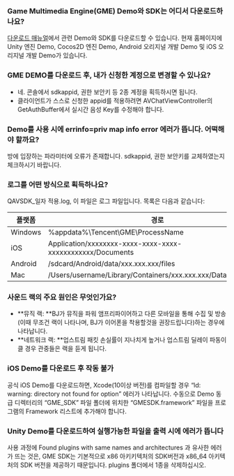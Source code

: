 ### Game Multimedia Engine(GME) Demo와 SDK는 어디서 다운로드하나요?

[다운로드 매뉴얼](https://intl.cloud.tencent.com/document/product/607/18521)에서 관련 Demo와 SDK를 다운로드할 수 있습니다. 현재 홈페이지에 Unity 엔진 Demo, Cocos2D 엔진 Demo, Android 오리지널 개발 Demo 및 iOS 오리지널 개발 Demo가 있습니다.

### GME DEMO를 다운로드 후, 내가 신청한 계정으로 변경할 수 있나요?
- 네. 콘솔에서 sdkappid, 권한 보안키 등 2종 계정을 획득하시면 됩니다.
- 클라이언트가 스스로 신청한 appid를 적용하려면 AVChatViewController의 GetAuthBuffer에서 실시간 음성 Key를 수정해야 합니다. 

### Demo를 사용 시에 errinfo=priv map info error 에러가 뜹니다. 어떡해야 할까요?
방에 입장하는 파라미터에 오류가 존재합니다. sdkappid, 권한 보안키를 교체하였는지 체크하시기 바랍니다.



### 로그를 어떤 방식으로 획득하나요?
QAVSDK_일자 적용.log, 이 파일은 로그 파일입니다. 목록은 다음과 같습니다: 

| 플랫폼    | 경로                                                         |
| ------- | ------------------------------------------------------------ |
| Windows | %appdata%\Tencent\GME\ProcessName                            |
| iOS     | Application/xxxxxxxx-xxxx-xxxx-xxxx-xxxxxxxxxxxx/Documents   |
| Android | /sdcard/Android/data/xxx.xxx.xxx/files                       |
| Mac     | /Users/username/Library/Containers/xxx.xxx.xxx/Data/Documents |

### 사운드 랙의 주요 원인은 무엇인가요?
-  **뮤직 랙: **BJ가 뮤직을 파워 앰프리파이어하고 다른 모바일을 통해 수집 및 방송(이때 무조건 랙이 나타나며, BJ가 이어폰을 착용할것을 권장드립니다)하는 경우에 나타납니다. 
-  **네트워크 랙: **업스트림 패킷 손실률이 지나치게 높거나 업스트림 딜레이 파동이 클 경우 관중들은 랙을 듣게 됩니다. 


### iOS Demo를 다운로드 후 작동 불가
공식 iOS Demo를 다운로드하면, Xcode(10이상 버전)를 컴파일할 경우 “ld: warning: directory not found for option” 에러가 나타납니다. 수동으로 Demo 동급 디렉터리의 “GME_SDK” 파일 폴더에 위치한 “GMESDK.framework” 파일을 프로그램의 Framework 리스트에 추가해야 합니다. 


### Unity Demo를 다운로드하여 실행가능한 파일을 출력 시에 에러가 뜹니다
사용 과정에 Found plugins with same names and architectures 과 유사한 에러가 뜨는 것은, GME SDK는 기본적으로 x86 아키키텍처의 SDK버전과 x86_64 아키텍처의 SDK 버전을 제공하기 때문입니다. plugins 폴더에서 1종을 삭제하십시오.